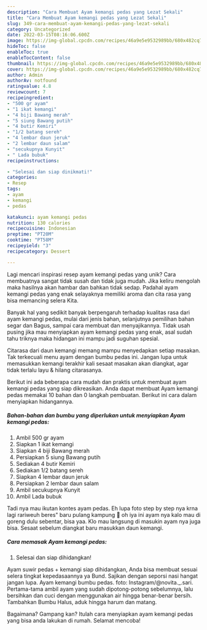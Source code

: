 ```yaml
---
description: "Cara Membuat Ayam kemangi pedas yang Lezat Sekali"
title: "Cara Membuat Ayam kemangi pedas yang Lezat Sekali"
slug: 349-cara-membuat-ayam-kemangi-pedas-yang-lezat-sekali
category: Uncategorized
date: 2022-03-15T08:16:06.600Z
image: https://img-global.cpcdn.com/recipes/46a9e5e9532989bb/680x482cq70/ayam-kemangi-pedas-foto-resep-utama.jpg
hideToc: false
enableToc: true
enableTocContent: false
thumbnail: https://img-global.cpcdn.com/recipes/46a9e5e9532989bb/680x482cq70/ayam-kemangi-pedas-foto-resep-utama.jpg
cover: https://img-global.cpcdn.com/recipes/46a9e5e9532989bb/680x482cq70/ayam-kemangi-pedas-foto-resep-utama.jpg
author: Admin
authorAv: notfound
ratingvalue: 4.8
reviewcount: 7
recipeingredient:
- "500 gr ayam"
- "1 ikat kemangi"
- "4 biji Bawang merah"
- "5 siung Bawang putih"
- "4 butir Kemiri"
- "1/2 batang sereh"
- "4 lembar daun jeruk"
- "2 lembar daun salam"
- "secukupnya Kunyit"
- " Lada bubuk"
recipeinstructions:

- "Selesai dan siap dinikmati!"
categories:
- Resep
tags:
- ayam
- kemangi
- pedas

katakunci: ayam kemangi pedas 
nutrition: 130 calories
recipecuisine: Indonesian
preptime: "PT20M"
cooktime: "PT58M"
recipeyield: "3"
recipecategory: Dessert

---
```





Lagi mencari inspirasi resep ayam kemangi pedas yang unik? Cara membuatnya sangat tidak susah dan tidak juga mudah. Jika keliru mengolah maka hasilnya akan hambar dan bahkan tidak sedap. Padahal ayam kemangi pedas yang enak selayaknya memiliki aroma dan cita rasa yang bisa memancing selera Kita.





Banyak hal yang sedikit banyak berpengaruh terhadap kualitas rasa dari ayam kemangi pedas, mulai dari jenis bahan, selanjutnya pemilihan bahan segar dan Bagus, sampai cara membuat dan menyajikannya. Tidak usah pusing jika mau menyiapkan ayam kemangi pedas yang enak,      asal sudah tahu triknya maka hidangan ini mampu jadi suguhan spesial.














Citarasa dari daun kemangi memang mampu menyedapkan setiap masakan. Tak terkecuali menu ayam dengan bumbu pedas ini. Jangan lupa untuk memasukkan kemangi terakhir kali sesaat masakan akan diangkat, agar tidak terlalu layu &amp; hilang citarasanya.






Berikut ini ada beberapa cara mudah dan praktis untuk membuat ayam kemangi pedas yang siap dikreasikan. Anda dapat membuat Ayam kemangi pedas memakai 10 bahan dan 0 langkah pembuatan. Berikut ini cara dalam menyiapkan hidangannya.

<!--inarticleads1-->

##### Bahan-bahan dan bumbu yang diperlukan untuk menyiapkan Ayam kemangi pedas:

1. Ambil 500 gr ayam
1. Siapkan 1 ikat kemangi
1. Siapkan 4 biji Bawang merah
1. Persiapkan 5 siung Bawang putih
1. Sediakan 4 butir Kemiri
1. Sediakan 1/2 batang sereh
1. Siapkan 4 lembar daun jeruk
1. Persiapkan 2 lembar daun salam
1. Ambil secukupnya Kunyit
1. Ambil  Lada bubuk


Tadi nya mau ikutan kontes ayam pedas. Eh lupa foto step by step nya krna lagi rariweuh beres&#34; baru pulang kampung 🙈 oh iya ini ayam nya kalo mau di goreng dulu sebentar, bisa yaa. Klo mau langsung di masukin ayam nya juga bisa. Sesaat sebelum diangkat baru masukkan daun kemangi. 

<!--inarticleads2-->

##### Cara memasak Ayam kemangi pedas:


1. Selesai dan siap dihidangkan!

Ayam suwir pedas + kemangi siap dihidangkan, Anda bisa membuat sesuai selera tingkat kepedasaannya ya Bund. Sajikan dengan seporsi nasi hangat jangan lupa. Ayam kemangi bumbu pedas. foto: Instagram/@novita._.sari. Pertama-tama ambil ayam yang sudah dipotong-potong sebelumnya, lalu bersihkan dan cuci dengan menggunakan air hingga benar-benar bersih. Tambahkan Bumbu Halus, aduk hingga harum dan matang. 

Bagaimana? Gampang kan? Itulah cara menyiapkan ayam kemangi pedas yang bisa anda lakukan di rumah. Selamat mencoba!
